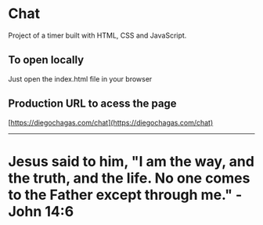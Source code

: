 # Chat

Project of a timer built with HTML, CSS and JavaScript.

## To open locally

Just open the index.html file in your browser

## Production URL to acess the page

[https://diegochagas.com/chat](https://diegochagas.com/chat)

---

# Jesus said to him, "I am the way, and the truth, and the life. No one comes to the Father except through me." - John 14:6
